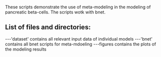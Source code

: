 These scripts demonstrate the use of meta-modeling in the modeling of pancreatic beta-cells.
The scripts wotk with bnet.

## List of files and directories:
---'dataset'	contains all relevant input data of individual models
---'bnet'	contains all bnet scripts for meta-mdoeling
---figures	contains the plots of the modeling results 
